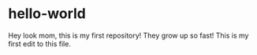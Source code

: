 # hello-world
Hey look mom, this is my first repository! They grow up so fast!
This is my first edit to this file.
